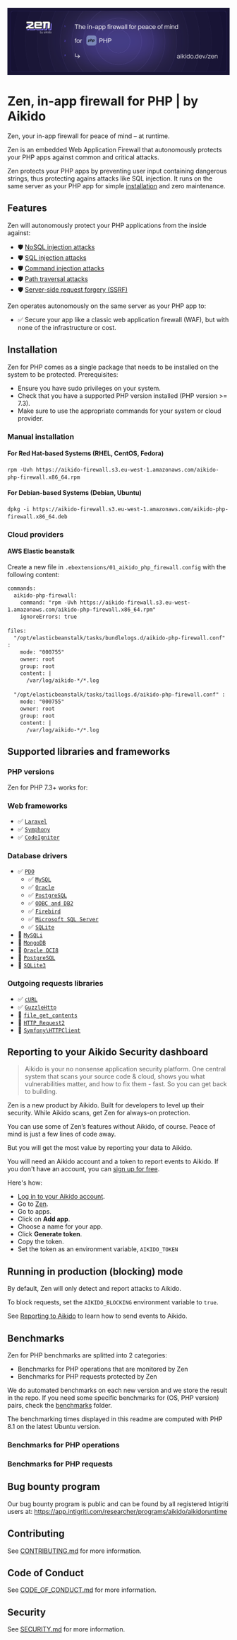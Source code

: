 ![Zen by Aikido for PHP](./docs/banner.svg)

# Zen, in-app firewall for PHP | by Aikido

Zen, your in-app firewall for peace of mind – at runtime.

Zen is an embedded Web Application Firewall that autonomously protects your PHP apps against common and critical attacks.

Zen protects your PHP apps by preventing user input containing dangerous strings, thus protecting agains attacks like SQL injection. It runs on the same server as your PHP app for simple [installation](#Installation) and zero maintenance.

## Features

Zen will autonomously protect your PHP applications from the inside against:

* 🛡️ [NoSQL injection attacks](https://www.aikido.dev/blog/web-application-security-vulnerabilities)
* 🛡️ [SQL injection attacks](https://www.aikido.dev/blog/web-application-security-vulnerabilities)
* 🛡️ [Command injection attacks](https://owasp.org/www-community/attacks/Command_Injection)
* 🛡️ [Path traversal attacks](https://owasp.org/www-community/attacks/Path_Traversal)
* 🛡️ [Server-side request forgery (SSRF)](./docs/ssrf.md)

Zen operates autonomously on the same server as your PHP app to:

* ✅ Secure your app like a classic web application firewall (WAF), but with none of the infrastructure or cost.

## Installation

Zen for PHP comes as a single package that needs to be installed on the system to be protected.
Prerequisites:
* Ensure you have sudo privileges on your system.
* Check that you have a supported PHP version installed (PHP version >= 7.3).
* Make sure to use the appropriate commands for your system or cloud provider.

### Manual installation

#### For Red Hat-based Systems (RHEL, CentOS, Fedora)

`rpm -Uvh https://aikido-firewall.s3.eu-west-1.amazonaws.com/aikido-php-firewall.x86_64.rpm`

#### For Debian-based Systems (Debian, Ubuntu)

`dpkg -i https://aikido-firewall.s3.eu-west-1.amazonaws.com/aikido-php-firewall.x86_64.deb`

### Cloud providers

#### AWS Elastic beanstalk

Create a new file in `.ebextensions/01_aikido_php_firewall.config` with the following content:
```
commands:
  aikido-php-firewall:
    command: "rpm -Uvh https://aikido-firewall.s3.eu-west-1.amazonaws.com/aikido-php-firewall.x86_64.rpm"
    ignoreErrors: true

files: 
  "/opt/elasticbeanstalk/tasks/bundlelogs.d/aikido-php-firewall.conf" :
    mode: "000755"
    owner: root
    group: root
    content: |
      /var/log/aikido-*/*.log

  "/opt/elasticbeanstalk/tasks/taillogs.d/aikido-php-firewall.conf" :
    mode: "000755"
    owner: root
    group: root
    content: |
      /var/log/aikido-*/*.log
```

## Supported libraries and frameworks

### PHP versions

Zen for PHP 7.3+ works for:

### Web frameworks

* ✅ [`Laravel`](https://laravel.com/)
* ✅ [`Symphony`](https://symfony.com/)
* ✅ [`CodeIgniter`](https://codeigniter.com/)

### Database drivers
* ✅ [`PDO`](https://www.php.net/manual/en/book.pdo.php)
    * ✅ [`MySQL`](https://www.php.net/manual/en/ref.pdo-mysql.php)
    * ✅ [`Oracle`](https://www.php.net/manual/en/ref.pdo-oci.php)
    * ✅ [`PostgreSQL`](https://www.php.net/manual/en/ref.pdo-pgsql.php)
    * ✅ [`ODBC and DB2`](https://www.php.net/manual/en/ref.pdo-odbc.php)
    * ✅ [`Firebird`](https://www.php.net/manual/en/ref.pdo-firebird.php)
    * ✅ [`Microsoft SQL Server`](https://www.php.net/manual/en/ref.pdo-dblib.php)
    * ✅ [`SQLite`](https://www.php.net/manual/en/ref.pdo-sqlite.php)
* 🚧 [`MySQLi`](https://www.php.net/manual/en/book.mysqli.php)
* 🚧 [`MongoDB`](https://www.php.net/manual/en/set.mongodb.php)
* 🚧 [`Oracle OCI8`](https://www.php.net/manual/en/book.oci8.php)
* 🚧 [`PostgreSQL`](https://www.php.net/manual/en/book.pgsql.php)
* 🚧 [`SQLite3`](https://www.php.net/manual/en/book.sqlite3.php)

### Outgoing requests libraries
* ✅ [`cURL`](https://www.php.net/manual/en/book.curl.php)
* ✅ [`GuzzleHttp`](https://docs.guzzlephp.org/en/stable/)
* 🚧 [`file_get_contents`](https://www.php.net/manual/en/function.file-get-contents.php)
* 🚧 [`HTTP_Request2`](https://pear.php.net/package/http_request2)
* 🚧 [`Symfony\HTTPClient`](https://symfony.com/doc/current/http_client.html)

## Reporting to your Aikido Security dashboard

> Aikido is your no nonsense application security platform. One central system that scans your source code & cloud, shows you what vulnerabilities matter, and how to fix them - fast. So you can get back to building.

Zen is a new product by Aikido. Built for developers to level up their security. While Aikido scans, get Zen for always-on protection. 

You can use some of Zen’s features without Aikido, of course. Peace of mind is just a few lines of code away.

But you will get the most value by reporting your data to Aikido.

You will need an Aikido account and a token to report events to Aikido. If you don't have an account, you can [sign up for free](https://app.aikido.dev/login).

Here's how:
* [Log in to your Aikido account](https://app.aikido.dev/login).
* Go to [Zen](https://app.aikido.dev/runtime/services).
* Go to apps.
* Click on **Add app**.
* Choose a name for your app.
* Click **Generate token**.
* Copy the token.
* Set the token as an environment variable, `AIKIDO_TOKEN`

## Running in production (blocking) mode

By default, Zen will only detect and report attacks to Aikido.

To block requests, set the `AIKIDO_BLOCKING` environment variable to `true`.

See [Reporting to Aikido](#reporting-to-your-aikido-security-dashboard) to learn how to send events to Aikido.

## Benchmarks

Zen for PHP benchmarks are splitted into 2 categories:
* Benchmarks for PHP operations that are monitored by Zen
* Benchmarks for PHP requests protected by Zen

We do automated benchmarks on each new version and we store the result in the repo. If you need some specific benchmarks for (OS, PHP version) pairs, check the [benchmarks](docs/benchmarks/) folder.

The benchmarking times displayed in this readme are computed with PHP 8.1 on the latest Ubuntu version.

### Benchmarks for PHP operations

### Benchmarks for PHP requests

## Bug bounty program

Our bug bounty program is public and can be found by all registered Intigriti users at: https://app.intigriti.com/researcher/programs/aikido/aikidoruntime

## Contributing

See [CONTRIBUTING.md](.github/CONTRIBUTING.md) for more information.

## Code of Conduct

See [CODE_OF_CONDUCT.md](.github/CODE_OF_CONDUCT.md) for more information.

## Security

See [SECURITY.md](.github/SECURITY.md) for more information.